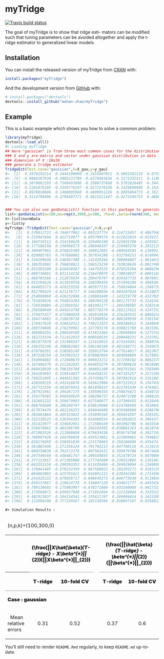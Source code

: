 
# myTridge

<!-- badges: start -->

[![Travis build
status](https://travis-ci.com/mohan-zhao/myTridge.svg?branch=master)](https://travis-ci.com/mohan-zhao/myTridge)
<!-- badges: end -->

The goal of myTridge is to show that ridge esti- mators can be modified
such that tuning parameters can be avoided altogether and apply the
t-ridge estimator to generalized linear models.

## Installation

You can install the released version of myTridge from
[CRAN](https://CRAN.R-project.org) with:

``` r
install.packages("myTridge")
```

And the development version from [GitHub](https://github.com/) with:

``` r
# install.packages("devtools")
devtools::install_github("mohan-zhao/myTridge")
```

## Example

This is a basic example which shows you how to solve a common problem:

``` r
library(myTridge)
devtools::load_all()
#> Loading myTridge
## Here "gaussian" is from three most common cases for the distribution F: Gaussian,Poisson, and Binomial.
### X and y are matrix and vector under gaussian distribution in data folder
### dimension of X :10x30
### generate a tridge estimator
TridgeEst(Test.case="gaussian",X=X_gau,y=y_gau)
#>  [1]  0.1670192214  0.3444109960 -0.2455607011  0.5691582110  0.0759831119
#>  [6] -0.0008287938 -0.5805231789 -0.6276065836 -0.5171332311  0.1106345505
#> [11] -0.3879062193 -0.7348493696 -0.3388737660  0.5701026405 -0.3441166568
#> [16]  0.2201076189 -0.3350770107 -0.0272578159  0.1429890980  0.1534147531
#> [21] -0.0970010686  0.1400095960  0.4609051226  0.6895894773 -0.3621226935
#> [26]  0.3114799498 -0.3796407771 -0.0615521447 -0.9272345753  0.0806730175
```

``` r

### You can also use genDataList() function in this package to generate a high dimensional matrix X and y randomly then generate a tridge estimator
list<-genDataList(n=100,mu=rep(0,300),p=300, rho=0.,beta=rnorm(300, mean = 0, sd = 1),SNR=10,Test_case="gaussian")
X<-list$normData
y<-list$y
myTridge::TridgeEst(Test.case="gaussian",X=X,y=y)
#>   [1]  0.576012722 -0.744677982 -0.003237774  0.314723457  0.486794088
#>   [6]  0.533943504  0.422719077  0.695709574 -0.612922014 -0.815627168
#>  [11]  0.104739312  0.314199629 -0.329489190  0.325055790 -1.429502718
#>  [16] -0.177188198  0.330998573  0.206948107 -0.219405370  0.265212940
#>  [21] -0.309497061  0.876825309  0.190012681 -0.489564503  0.216992114
#>  [26]  0.620985763  0.747688002  0.387654298 -1.032794253 -0.614994118
#>  [31]  0.534199036 -0.548567308 -1.142429346  0.300904887 -1.061461837
#>  [36]  0.186355902  0.796830821  1.596525250  0.783028626 -0.001740044
#>  [41] -0.053303209  0.020430387  0.144793525  0.079529394  0.088629693
#>  [46]  0.009736881  0.021114218 -0.216470979 -0.730928937 -0.080116591
#>  [51] -1.068705586 -1.312076834  0.209476797 -0.439167733  0.007805762
#>  [56] -0.015294628 -0.911819550 -0.168596459  0.251996208  0.496830102
#>  [61]  0.944055773 -0.429233556  0.403977135 -0.756034064 -0.138673969
#>  [66]  0.952799324 -0.621176717  0.548180036 -0.604107926  0.611087969
#>  [71] -0.254998860 -0.416232896 -0.228883449 -1.143219770 -0.432702518
#>  [76] -0.755050439 -0.754033204  0.380784128  0.081175733 -0.314234774
#>  [81] -1.726630086 -0.223869161  0.481001177 -1.304199985 -0.528314844
#>  [86]  0.256588940  0.845633790  1.083770279 -0.205115412 -0.514725241
#>  [91] -1.375075357  0.672086019  0.303919936  0.316265532 -0.886621630
#>  [96]  0.184174082  0.218639728  0.971098954 -0.006169950  0.538154562
#> [101]  1.170427628 -0.426632522  0.740211833  0.399286912  0.164004948
#> [106]  0.289730808  0.276239981 -0.327793178 -0.030021769  0.363196251
#> [111] -0.409804203 -0.206649509 -0.415812404 -0.139690964 -0.527531043
#> [116]  0.162223334 -0.711432933  0.008568535  1.290440231  0.223765244
#> [121]  0.061077078 -0.131400347 -0.121610015 -0.473245491 -0.398074668
#> [126]  0.248255246 -0.308682685  0.586146188 -0.401160771  0.154957823
#> [131] -0.678766391 -0.520585145  0.359913794 -0.477614017  0.361207562
#> [136] -0.187228256 -0.543993322  0.078082054  0.684090869  0.527885438
#> [141]  1.554904002 -0.172040679 -0.980922272 -0.317298182 -0.086237010
#> [146]  0.167496379  0.211292035  0.044855279 -0.397480626  0.981848048
#> [151] -0.068418930 -0.708156788  0.368691100 -0.366791561 -0.558349823
#> [156] -0.564283093  0.219914037 -0.954450231 -0.567185257  0.257229024
#> [161] -0.799251895 -1.044031505  0.257458675 -0.507092916 -0.516180707
#> [166]  1.426569219 -0.432416876 -0.543623984 -0.997331913  0.156743034
#> [171] -0.247722556 -0.401074433 -0.061858437  0.022701439 -0.476402272
#> [176]  1.287921961  0.194267175  0.139509355  0.256876421  0.434872838
#> [181]  0.156279385  0.940569629 -0.198296737 -0.424071200  0.188822840
#> [186] -0.142691232  0.350679993  0.627540077  0.137306455  0.012844045
#> [191] -0.068795608  0.206269747 -0.650628008 -0.614788469  0.781084744
#> [196]  0.017874476  0.482126253  1.650049608  0.039368966  0.620670608
#> [201]  0.385601864  0.495323631 -0.353899103 -0.395054397 -0.326535235
#> [206] -0.532130525 -0.526594183  0.024960554 -0.441802015 -0.306437759
#> [211] -0.351423977 -0.324682051 -1.172589439  0.691002706 -0.563554682
#> [216]  0.536676962  0.483106709  0.294192995 -0.038881263 -0.661874040
#> [221]  0.071993526 -0.212988650 -0.679634438  1.059574708 -0.392719270
#> [226]  0.760987429 -0.194760459 -0.459523062  0.221099462 -0.794682562
#> [231] -0.020276859 -0.558501839 -0.221578063  0.358186899 -0.435474184
#> [236]  0.561082406  1.271356124  0.791703213 -0.947768116 -0.211621608
#> [241]  0.060550830 -0.792272378  1.007582411  0.599979708  0.067444698
#> [246] -0.247349549 -0.438481747 -0.309550695  0.352479724  0.047080985
#> [251] -0.377153957  0.471305900  0.277745680 -0.339552065  0.219106744
#> [256] -0.663353156 -0.298303353  0.611630466 -0.384929094 -0.134089841
#> [261]  0.176041485 -0.570232350  0.067568023 -0.202293271  0.416515979
#> [266]  1.084802093 -0.425791621 -0.942891311 -0.639342305 -0.271459839
#> [271]  0.241625222  0.679036717  0.046645273 -0.046773930  0.911983883
#> [276] -0.858137667  0.210624778  0.316007129  0.834621777 -0.445543069
#> [281]  0.709130602  0.175083997 -0.878371080 -0.035340068 -0.441733379
#> [286] -0.173560071  0.839937948 -0.271852664 -0.122126964  0.333531561
#> [291]  0.401923837  0.504334541 -0.155621707  0.399904414  0.342230510
#> [296]  0.112696208  0.777230567 -0.185138584 -0.028697167 -0.819482326
```

    #> Simulation Results :

<table class="gmisc_table" style="border-collapse: collapse; margin-top: 1em; margin-bottom: 1em;">

<thead>

<tr>

<td colspan="6" style="text-align: left;">

(n,p,k)=(100,300,0)

</td>

</tr>

<tr>

<th style="border-top: 2px solid grey;">

</th>

<th colspan="2" style="font-weight: 900; border-bottom: 1px solid grey; border-top: 2px solid grey; text-align: center;">

\(\frac{||X\hat{\beta}_{T-ridge} - X\beta^{*}||_{2}}{||X\beta^{*}||_{2}}\)

</th>

<th style="border-top: 2px solid grey;; border-bottom: hidden;">

 

</th>

<th colspan="2" style="font-weight: 900; border-bottom: 1px solid grey; border-top: 2px solid grey; text-align: center;">

\(\frac{||\hat{\beta}_{T-ridge} - \beta^{*}||_{2}}{||\beta^{*}||_{2}}\)

</th>

</tr>

<tr>

<th style="border-bottom: 1px solid grey;">

</th>

<th style="font-weight: 900; border-bottom: 1px solid grey; text-align: center;">

T-ridge

</th>

<th style="font-weight: 900; border-bottom: 1px solid grey; text-align: center;">

10-fold
CV

</th>

<th style="font-weight: 900; border-bottom: 1px solid grey; text-align: center;" colspan="1">

 

</th>

<th style="font-weight: 900; border-bottom: 1px solid grey; text-align: center;">

T-ridge

</th>

<th style="font-weight: 900; border-bottom: 1px solid grey; text-align: center;">

10-fold CV

</th>

</tr>

</thead>

<tbody>

<tr>

<td colspan="6" style="font-weight: 900;">

Case : gaussian

</td>

</tr>

<tr>

<td style="border-bottom: 2px solid grey; text-align: left;">

  Mean relative
errors

</td>

<td style="border-bottom: 2px solid grey; text-align: center;">

0.31

</td>

<td style="border-bottom: 2px solid grey; text-align: center;">

0.52

</td>

<td style="border-bottom: 2px solid grey; text-align: center;" colspan="1">

 

</td>

<td style="border-bottom: 2px solid grey; text-align: center;">

0.37

</td>

<td style="border-bottom: 2px solid grey; text-align: center;">

0.6

</td>

</tr>

</tbody>

</table>

You’ll still need to render `README.Rmd` regularly, to keep `README.md`
up-to-date.
